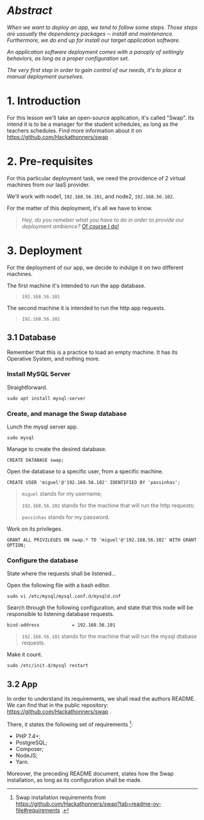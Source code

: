 # *Abstract*
*When we want to deploy an app, we tend to follow some steps. Those steps are ussually the dependency packages ─ install and maintenance. Furthermore, we do end up for install our target application software.*

*An application software deployment comes with a panoply of settingly behaviors, as long as a proper configuration set.*

*The very first step in order to gain control of our needs, it's to place a manual deployment ourselves.*

# 1. Introduction
For this lesson we'll take an open-source application, it's called "Swap". Its intend it is to be a manager for the student schedules, as long as the teachers schedules. Find more information about it on https://github.com/Hackathonners/swap .

# 2. Pre-requisites
For this particular deployment task, we need the providence of 2 virtual machines from our IaaS provider.

We'll work with node1, ```192.168.56.101```, and node2, ```192.168.56.102```.

For the matter of this deployment, it's all we have to know.
> *Hey, do you remeber what you have to do in order to provide our deployment ambience?* [Of course I do!](Cloud-Computing-Applications-and-Services/0.CreateVMs_IaaS)

# 3. Deployment
For the deployment of our app, we decide to indulge it on two different machines.

The first machine it's intended to run the app database.
> ```192.168.56.101```

The second machine it is intended to run the http app requests.
> ```192.168.56.102```

## 3.1 Database
Remember that this is a practice to load an empty machine. It has its Operative System, and nothing more.

### Install MySQL Server
Straightforward.
```
sudo apt install mysql-server
```

### Create, and manage the Swap database
Lunch the mysql server app.
```
sudo mysql
```

Manage to create the desired database.
```
CREATE DATABASE swap;
```

Open the database to a specific user, from a specific machine.
```
CREATE USER 'miguel'@'192.168.56.102' IDENTIFIED BY 'passinhas';
```
> ```miguel``` stands for my username;
> 
> ```192.168.56.102``` stands for the machine that will run the http requests;
> 
> ```passinhas``` stands for my password.

Work on its privileges.
```
GRANT ALL PRIVILEGES ON swap.* TO 'miguel'@'192.168.56.102' WITH GRANT OPTION;
```

### Configure the database
State where the requests shall be listened...

Open the following file with a bash editor.
```
sudo vi /etc/mysql/mysql.conf.d/mysqld.cnf
```
Search through the following configuration, and state that this node will be responsible to listening database requests.
```
bind-address            = 192.168.56.101
```
> ```192.168.56.101``` stands for the machine that will run the mysql dtabase requests.

Make it count.
```
sudo /etc/init.d/mysql restart
```

## 3.2 App
In order to understand its requirements, we shall read the authors README. We can find that in the public repository: https://github.com/Hackathonners/swap .

There, it states the following set of requirements [^1]:
- PHP 7.4+;
- PostgreSQL;
- Composer;
- NodeJS;
- Yarn.

Moreover, the preceding README document, states how the Swap installation, as long as its configuration shall be made.

[^1]: Swap installation requirements from https://github.com/Hackathonners/swap?tab=readme-ov-file#requirements .
